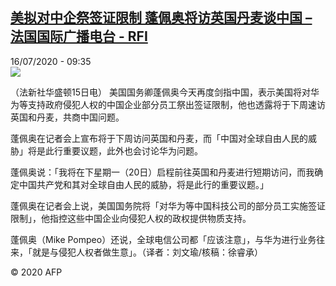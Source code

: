 <!--1594893305000-->
[美拟对中企祭签证限制 蓬佩奥将访英国丹麦谈中国 – 法国国际广播电台 - RFI](http://www.rfi.fr//cn/contenu/20200716-%E7%BE%8E%E6%8B%9F%E5%AF%B9%E4%B8%AD%E4%BC%81%E7%A5%AD%E7%AD%BE%E8%AF%81%E9%99%90%E5%88%B6-%E8%93%AC%E4%BD%A9%E5%A5%A5%E5%B0%86%E8%AE%BF%E8%8B%B1%E5%9B%BD%E4%B8%B9%E9%BA%A6%E8%B0%88%E4%B8%AD%E5%9B%BD)
------

<div>16/07/2020 - 09:35</div><img src="https://s.rfi.fr/media/display/661ce722-c742-11ea-ad06-005056a964fe/w:310/p:16x9/int0009b.200716153503.jpg"><div class="t-content__body u-clearfix"><div class="m-interstitial"></div><p>（法新社华盛顿15日电）    美国国务卿蓬佩奥今天再度剑指中国，表示美国将对华为等支持政府侵犯人权的中国企业部分员工祭出签证限制，他也透露将于下周速访英国和丹麦，共商中国问题。</p><p>    蓬佩奥在记者会上宣布将于下周访问英国和丹麦，而「中国对全球自由人民的威胁」将是此行重要议题，此外也会讨论华为问题。</p><p>    蓬佩奥说：「我将在下星期一（20日）启程前往英国和丹麦进行短期访问，而我确定中国共产党和其对全球自由人民的威胁，将是此行的重要议题。」</p><p>    蓬佩奥在记者会上说，美国国务院将「对华为等中国科技公司的部分员工实施签证限制」，他指控这些中国企业向侵犯人权的政权提供物质支持。</p><p>    蓬佩奥（Mike Pompeo）还说，全球电信公司都「应该注意」，与华为进行业务往来，「就是与侵犯人权者做生意」。（译者：刘文瑜/核稿：徐睿承）</p><p class="t-copyright">© 2020 AFP</p>        </div>

